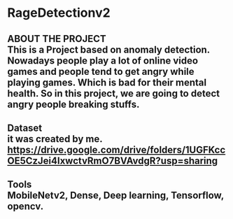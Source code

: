 # RageDetectionv2
ABOUT THE PROJECT <br />
This is a Project based on anomaly detection. Nowadays people play a lot of online
video games and people tend to get angry while playing games. Which is bad
for their mental health. So in this project, we are going to detect
angry people breaking stuffs.
-------------------------------------------------------------------------------------
Dataset <br />
it was created by me.
https://drive.google.com/drive/folders/1UGFKccOE5CzJei4IxwctvRmO7BVAvdgR?usp=sharing
-------------------------------------------------------------------------------------
Tools <br />
MobileNetv2, Dense,
Deep learning,
Tensorflow, opencv.
-------------------------------------------------------------------------------------
